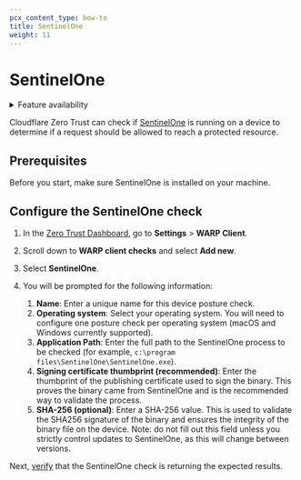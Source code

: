```yaml
---
pcx_content_type: how-to
title: SentinelOne
weight: 11
---
```


# SentinelOne

<details>
<summary>Feature availability</summary>
<div>

| Operating Systems     | [WARP mode required](/cloudflare-one/connections/connect-devices/warp/#warp-client-modes) | Minimum WARP version required    | [Zero Trust plans](https://www.cloudflare.com/teams-pricing/) |
| --------------------- | ----------------------------------------------------------------------------------------- | -------------------------------- | ------------------------------------------------------------- |
| macOS, Windows, Linux | WARP with Gateway                                                                         | macOS: 1.4.27, Windows: 1.4.25.0 | All plans                                                     |

</div>
</details>

Cloudflare Zero Trust can check if [SentinelOne](https://www.sentinelone.com/) is running on a device to determine if a request should be allowed to reach a protected resource.

## Prerequisites

Before you start, make sure SentinelOne is installed on your machine.

## Configure the SentinelOne check

1. In the [Zero Trust Dashboard](https://one.dash.cloudflare.com), go to **Settings** > **WARP Client**.

1. Scroll down to **WARP client checks** and select **Add new**.

1. Select **SentinelOne**.

1. You will be prompted for the following information:

   1. **Name**: Enter a unique name for this device posture check.
   1. **Operating system**: Select your operating system. You will need to configure one posture check per operating system (macOS and Windows currently supported).
   1. **Application Path**: Enter the full path to the SentinelOne process to be checked (for example, `c:\program files\SentinelOne\SentinelOne.exe`).
   1. **Signing certificate thumbprint (recommended)**: Enter the thumbprint of the publishing certificate used to sign the binary. This proves the binary came from SentinelOne and is the recommended way to validate the process.
   1. **SHA-256 (optional)**: Enter a SHA-256 value. This is used to validate the SHA256 signature of the binary and ensures the integrity of the binary file on the device. Note: do not fill out this field unless you strictly control updates to SentinelOne, as this will change between versions.

Next, [verify](/cloudflare-one/identity/devices/#2-verify-device-posture-checks) that the SentinelOne check is returning the expected results.
